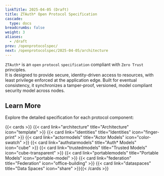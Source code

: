 ```yaml
---
linkTitle: 2025-04-05 (Draft)
title: ZTAuth* Open Protocol Specification
cascade:
  type: docs
breadcrumbs: false
weight: 3
aliases:
  - /draft
prev: /openprotocolspec/
next: /openprotocolspec/2025-04-05/architecture
---
```


`ZTAuth*` is an `open` `protocol` `specification` compliant with `Zero Trust` principles.  
It is designed to provide secure, identity-driven access to resources, with least privilege enforced at the application edge. Built for eventual consistency, it synchronizes a tamper-proof, versioned, model compliant security model across nodes.

## Learn More

Explore the detailed specification for each protocol component:

{{< cards >}} {{< card link="architecture" title="Architecture" icon="template" >}}
{{< card link="identities" title="Identities" icon="finger-print" >}}
{{< card link="actormodels" title="Actor Models" icon="color-swatch" >}}
{{< card link="authstarmodels" title="Auth* Models" icon="cube" >}}
{{< card link="trustedmodels" title="Trusted Models" icon="cube-transparent" >}}
{{< card link="portablemodels" title="Portable Models" icon="portable-model" >}}
{{< card link="federation" title="Federation" icon="office-building" >}}
{{< card link="dataspaces" title="Data Spaces" icon="share" >}}{{< /cards >}}
